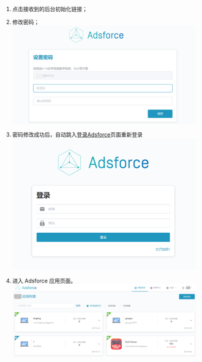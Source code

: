 1. 点击接收到的后台初始化链接；

2. 修改密码；
    ![change-password](change-password.png)
    
3. 密码修改成功后，自动跳入[登录Adsforce](https://demo-portal.adsforce.io/login)页面重新登录
    ![log-in](log-in.png)

4. 进入 Adsforce 应用页面。
    ![app](app.PNG)